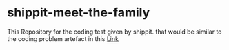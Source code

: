 # shippit-meet-the-family
This Repository for the coding test given by shippit. that would be similar to the coding problem artefact in this [Link](https://github.com/geektrust/coding-problem-artefacts)

